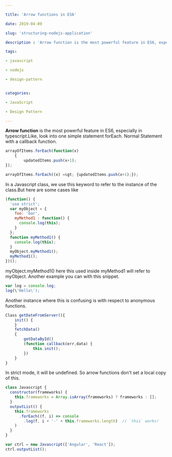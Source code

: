 ```yaml
---

title: 'Arrow functions in ES6'

date: 2019-04-09

slug: 'structuring-nodejs-application'

description : 'Arrow function is the most powerful feature in ES6, especially in typescript.Like, look into one simple statement forEach.Normal Statement with a callback function.'

tags:

- javascript

- nodejs

- design-pattern


categories:

- JavaScript

- Design Pattern

---
```



<strong>Arrow function</strong>  is the most powerful feature in ES6, especially in typescript.Like, look into one simple statement forEach.
Normal Statement with a callback function.

```js
arrayOfItems.forEach(function(x)
	{
		updatedItems.push(x+1);
});
```
```js
arrayOfItems.forEach((x) =&gt; {updatedItems.push(x+1);});
```

In a Javascript class, we use this keyword to refer to the instance of the class.But here are some cases like

```js
(function() {
  'use strict';
  var myObject = {
    foo: 'bar',
    myMethod1 : function() {
      console.log(this);
    }
  };
  function myMethod1() {
    console.log(this);
  }
  myObject.myMethod1();
  myMethod1();
})();

```
myObject.myMethod1() here this used inside myMethod1 will refer to myObject.
Another example you can with this snippet.

```js
var log = console.log; 
log(\'Hello\');
```

Another instance where this is confusing is with respect to anonymous functions.

```js
Class getDateFromServer(){
	init() {
	}
	fetchData()
	{
		getDataById()
		(function callback(err,data) {
			this.init();
		})
	}
}
```
In strict mode, it will be undefined. So arrow functions don\'t set a local copy of this.

```js
class Javascript {
  constructor(frameworks) {
    this.frameworks = Array.isArray(frameworks) ? frameworks : [];
  }
  outputList() {
    this.frameworks
      .forEach((f, i) => console
        .log(f, i + '-' + this.frameworks.length)  // `this` works! 
    )
  }
}

var ctrl = new Javascript(['Angular', 'React']);
ctrl.outputList();
```